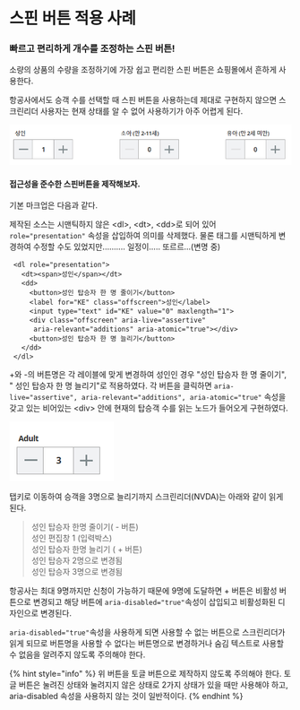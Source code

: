 # 스핀 버튼 적용 사례

### 빠르고 편리하게 개수를 조정하는 스핀 버튼!

소량의 상품의 수량을 조정하기에 가장 쉽고 편리한 스핀 버튼은 쇼핑몰에서 흔하게 사용한다. 

항공사에서도 승객 수를 선택할 때 스핀 버튼을 사용하는데 제대로 구현하지 않으면 스크린리더 사용자는 현재 상태를 알 수 없어 사용하기가 아주 어렵게 된다. 

![](../../.gitbook/assets/image%20%2861%29.png)

#### 접근성을 준수한 스핀버튼을 제작해보자.

기본 마크업은 다음과 같다.

제작된 소스는 시맨틱하지 않은 &lt;dl&gt;, &lt;dt&gt;, &lt;dd&gt;로 되어 있어 `role="presentation"` 속성을 삽입하여 의미를 삭제했다. 물론 태그를 시맨틱하게 변경하여 수정할 수도 있었지만.......... 일정이..... 또르르...\(변명 중\)

```markup
 <dl role="presentation">
   <dt><span>성인</span></dt>
   <dd>
     <button>성인 탑승자 한 명 줄이기</button>       
     <label for="KE" class="offscreen">성인</label>
     <input type="text" id="KE" value="0" maxlength="1">        
     <div class="offscreen" aria-live="assertive" 
      aria-relevant="additions" aria-atomic="true"></div>        
     <button>성인 탑승자 한 명 늘리기</button>    
   </dd>
 </dl>          
```

+와 -의 버튼명은 각 레이블에 맞게 변경하여 성인인 경우 "성인 탑승자 한 명 줄이기", " 성인 탑승자 한 명 늘리기"로 적용하였다. 각 버튼을 클릭하면 `aria-live="assertive", aria-relevant="additions", aria-atomic="true"` 속성을 갖고 있는 비어있는 &lt;div&gt; 안에 현재의 탑승객 수를 읽는 노드가 들어오게 구현하였다.

![](../../.gitbook/assets/image%20%2822%29.png)

탭키로 이동하여 승객을 3명으로 늘리기까지 스크린리더\(NVDA\)는 아래와 같이 읽게 된다.

> 성인 탑승자 한명 줄이기\( - 버튼\)  
> 성인 편집창 1 \(입력박스\)  
> 성인 탑승자 한명 늘리기 \( + 버튼\)  
> 성인 탑승자 2명으로 변경됨  
> 성인 탑승자 3명으로 변경됨

항공사는 최대 9명까지만 신청이 가능하기 때문에 9명에 도달하면 + 버튼은 비활성 버튼으로 변경되고 해당 버튼에 `aria-disabled="true"`속성이 삽입되고 비활성화된 디자인으로 변경된다.

`aria-disabled="true"`속성을 사용하게 되면 사용할 수 없는 버튼으로 스크린리더가 읽게 되므로 버튼명을 사용할 수 없다는 버튼명으로 변경하거나 숨김 텍스트로 사용할 수 없음을 알려주지 않도록 주의해야 한다.

{% hint style="info" %}
위 버튼을 토글 버튼으로 제작하지 않도록 주의해야 한다. 토글 버튼은 눌려진 상태와 눌려지지 않은 상태로 2가지 상태가 있을 때만 사용해야 하고, aria-disabled 속성을 사용하지 않는 것이 일반적이다. 
{% endhint %}

